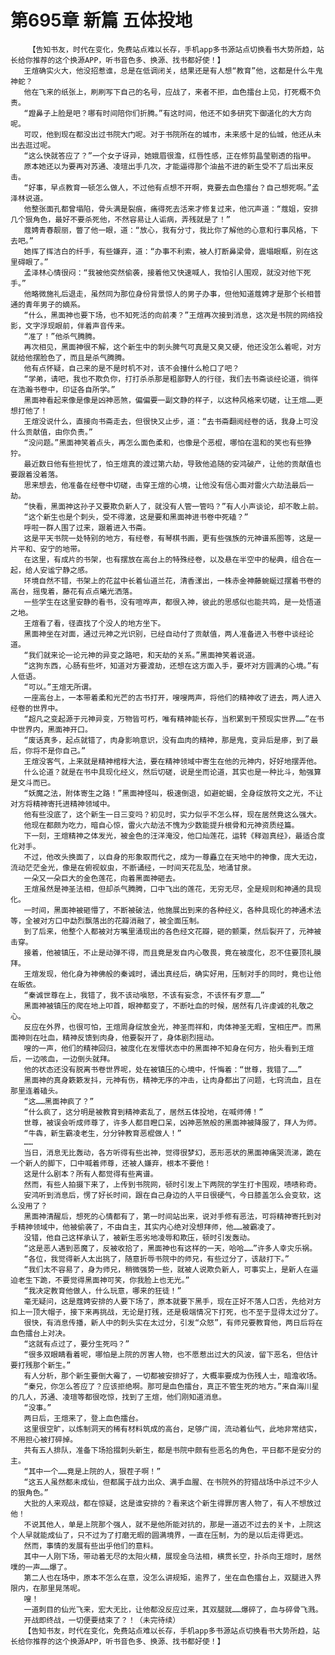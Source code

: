 # 第695章 新篇 五体投地
        【告知书友，时代在变化，免费站点难以长存，手机app多书源站点切换看书大势所趋，站长给你推荐的这个换源APP，听书音色多、换源、找书都好使！】
       王煊确实火大，他没招惹谁，总是在低调闭关，结果还是有人想“教育”他，这都是什么牛鬼神蛇？
       他在飞来的纸张上，刷刷写下自己的名号，应战了，来者不拒，血色擂台上见，打死概不负责。
       “蹬鼻子上脸是吧？哪有时间陪你们折腾。”有这时间，他还不如多研究下御道化的大方向呢。
       可叹，他到现在都没出过书院大门呢。对于书院所在的城市，未来感十足的仙城，他还从未出去逛过呢。
       “这么快就答应了？”一个女子讶异，她娥眉很澹，红唇性感，正在修剪晶莹剔透的指甲。
       原本她还以为要再对苏通、凌瑄出手几次，才能逼得那个油盐不进的新生受不了后出来反击。
       “好事，早点教育一顿怎么做人，不过他有点想不开啊，竟要去血色擂台？自己想死啊。”孟泽林说道。
       他整张面孔都曾塌陷，骨头满是裂痕，痛得死去活来才修复过来，他沉声道：“蔻姐，安排几个狠角色，最好不要杀死他，不然容易让人诟病，弄残就是了！”
       蔻娉青春靓丽，瞥了他一眼，道：“放心，我有分寸，我比你了解他的心意和行事风格，下去吧。”
       她挥了挥洁白的纤手，有些嫌弃，道：“办事不利索，被人打断鼻梁骨，震塌眼眶，别在这里碍眼了。”
       孟泽林心情很闷：“我被他突然偷袭，接着他又快速喊人，我怕引人围观，就没对他下死手。”
       他略微施礼后退走，虽然同为那位身份背景惊人的男子办事，但他知道蔻娉才是那个长相普通的青年男子的嫡系。
       “什么，黑面神也要下场，也不知死活的向前凑？”王煊再次接到消息，这次是书院的网络投影，文字浮现眼前，伴着声音传来。
       “准了！”他杀气腾腾。
       再次相见，黑面神很不解，这个新生中的刺头脾气可真是又臭又硬，他还没怎么着呢，对方就给他摆脸色了，而且是杀气腾腾。
       他有点怀疑，自己来的是不是时机不对，该不会撞什么枪口了吧？
       “学弟，请吧，我也不欺负你，打打杀杀那是粗鄙野人的行径，我们去书斋谈经论道，徜徉在浩瀚书卷中，印证各自所学。”
       黑面神看起来像是像是凶神恶煞，偏偏要一副文静的样子，以这种风格来切磋，让王煊……更想打他了！
       王煊没说什么，直接向书斋走去，但很快又止步，道：“去书斋翻阅经卷的话，我身上可没什么贡献值，由你负责。”
       “没问题。”黑面神笑着点头，再怎么面色柔和，也像是个恶棍，哪怕在温和的笑也有些狰狞。
       最近数日他有些担忧了，怕王煊真的渡过第六劫，导致他追随的安鸿破产，让他的贡献值也要跟着没着落。
       思来想去，他准备在经卷中切磋，击穿王煊的心境，让他没有信心面对雷火六劫法最后一劫。
       “快看，黑面神这孙子又要欺负新人了，就没有人管一管吗？”有人小声谈论，却不敢上前。
       “这个新生也是个刺头，受不得激，这是要和黑面神进书卷中死磕？”
       呼啦一群人围了过来，跟着进入书斋。
       这是平天书院一处特别的地方，有经卷，有琴棋书画，更有些强族的元神谱系图等，这是一片平和、安宁的地带。
       在这里，有成片的书架，也有摆放在高台上的特殊经卷，以及悬在半空中的秘典，组合在一起，给人安谧宁静之感。
       环境自然不错，书架上的花盆中长着仙道兰花，清香漾出，一株赤金神藤蜿蜒过摆着书卷的高台，摇曳着，藤花有点点曦光洒落。
       一些学生在这里安静的看书，没有喧哗声，都很入神，彼此的思感似也能共鸣，是一处悟道之地。
       王煊看了看，径直找了个没人的地方坐下。
       黑面神坐在对面，通过元神之光识别，已经自动付了贡献值，两人准备进入书卷中谈经论道。
       “我们就来论一论元神的异变之路吧，和天劫的关系。”黑面神笑着说道。
       “这狗东西，心肠有些坏，知道对方要渡劫，还想在这方面入手，要坏对方圆满的心境。”有人低语。
       “可以。”王煊无所谓。
       一座高台上，一本带着柔和光芒的古书打开，嗖嗖两声，将他们的精神收了进去，两人进入经卷的世界中。
       “超凡之变起源于元神异变，万物皆可朽，唯有精神能长存，当积累到干预现实世界……”在书中世界内，黑面神开口。
       “废话真多，起点就错了，肉身影响意识，没有血肉的精神，那是鬼，变异后是瘆，到了最后，你将不是你自己。”
       王煊没客气，上来就是精神棺椁大法，要在精神领域中寄生在他的元神内，好好地摆弄他。
       什么论道？就是在书中具现化经义，然后切磋，说是坐而论道，其实也是一种比斗，勉强算是文斗而已。
       “妖魔之法，附体寄生之路！”黑面神怪叫，极速倒退，如避蛇蝎，全身绽放符文之光，不让对方将精神寄托进精神领域中。
       他有些没底了，这个新生一日三变吗？初见时，实力似乎不怎么样，现在居然竟这么强大。
       他现在都颇为吃力，暗自心惊，雷火六劫法不愧为少数能提升根骨和元神资质经篇。
       下一刻，王煊精神之体发光，被金色的汪洋淹没，他口灿莲花，运转《释迦真经》，最适合度化对手。
       不过，他改头换面了，以自身的形象取而代之，成为一尊矗立在天地中的神像，庞大无边，流动茫茫金光，像是在俯视蚁虫，不断诵经，一时间天花乱坠，地涌甘泉。
       一朵又一朵巨大的金色莲花，向着黑面神砸去。
       王煊虽然是神圣法相，但却杀气腾腾，口中飞出的莲花，无穷无尽，全是规则和神通的具现化。
       一时间，黑面神被砸懵了，不断被破法，他施展出到来的各种经义，各种具现化的神通术法等，全被对方口中勐烈飘落出的花瓣消融了，被全面压制。
       到了后来，他整个人都被对方嘴里涌现出的各色经文花瓣，砸的颤栗，然后裂开了，元神被击穿。
       接着，他被镇压，不止是动弹不得，而且竟是发自内心敬畏，竟在被度化，忍不住要顶礼膜拜。
       王煊发现，他化身为神佛般的秦诚时，诵出真经后，确实好用，压制对手的同时，竟也让他在皈依。
       “秦诚世尊在上，我错了，我不该动嗔怒，不该有妄念，不该怀有歹意……”
       黑面神被镇压的爬在地上叩首，眼神都变了，不断吐血的时候，居然有几许虔诚的礼敬之心。
       反应在外界，也很可怕，王煊周身绽放金光，神圣而祥和，肉体神圣无暇，宝相庄严。而黑面神则在吐血，精神反馈到肉身，他要裂开了，身体剧烈摇动。
       嗖的一声，他们的精神回归，被度化在发懵状态中的黑面神不知身在何方，抬头看到王煊后，一边咳血，一边倒头就拜。
       他的状态还没有脱离书卷世界呢，处在被镇压的心境中，忏悔着：“世尊，我错了……”
       黑面神的真身簌簌发抖，元神有伤，精神无序的冲击，让肉身都出了问题，七窍流血，且在那里连着磕头。
       “这……黑面神疯了？”
       “什么疯了，这分明是被教育到精神紊乱了，居然五体投地，在喊师傅！”
       世尊，被误会听成师尊了，许多人都目瞪口呆，凶神恶煞般的黑面神被降服了，拜人为师。
       “牛犇，新生霸凌老生，分分钟教育恶棍做人！”
       ……
       当日，消息无比轰动，各方听得有些出神，觉得很梦幻，恶形恶状的黑面神痛哭流涕，跪在一个新人的脚下，口中喊着师尊，还被人嫌弃，根本不要他！
       这是什么剧本？所有人都觉得有些离谱。
       然而，有些人拍摄下来了，上传到书院网，顿时引发上下两院的学生打卡围观，啧啧称奇。
       安鸿听到消息后，愣了好长时间，跟在自己身边的人平日很硬气，今日膝盖怎么会变软，这么没用了？
       黑面神清醒后，想死的心情都有了，第一时间站出来，说对手修有恶法，可将精神寄托到对手精神领域中，他被偷袭了，不由自主，其实内心绝对没想拜师，他……被霸凌了。
       没错，他自己这样承认了，被新生恶劣地凌辱和欺压，顿时引发轰动。
       “这是恶人遇到恶魔了，反被收拾了，黑面神也有这样的一天，哈哈……”许多人幸灾乐祸。
       “各位，我觉得新人太出挑了，随意折辱书院中的师兄，有些过分了，该敲打下。”
       “我们太不容易了，身为师兄，稍微强势一些，就被人说欺负新人，可事实上，是新人在逼迫老生下跪，不要觉得黑面神可笑，你我脸上也无光。”
       “我决定教育他做人，什么玩意，哪来的狂徒！”
       毫无疑问，这是蔻娉安排的人要下场了，原本就要下黑手，现在正好不落人口舌，先给对方扣上一顶大帽子，接下来再挑战，无论是打残，还是极端情况下打死，也不至于显得太过分了。
       很快，有消息传播，新人中的刺头实在太过分，引发“众怒”，有师兄要教育他，两日后将在血色擂台上对决。
       “这就有点过了，要分生死吗？”
       “很多双眼睛看着呢，哪怕是上院的厉害人物，也不愿惹出过大的风波，留下恶名，但估计要打残那个新生。”
       有人分析，那个新生要倒大霉了，一切都被安排好了，大概率要成为伤残人士，暗澹收场。
       “秦兄，你怎么答应了？应该拒绝啊。那可是血色擂台，真正不管生死的地方。”来自海川星的几人，苏通、凌瑄等都很吃惊，找到了王煊，他们刚知道消息。
       “没事。”
       两日后，王煊来了，登上血色擂台。
       这里很空旷，以炼制洞天的稀有材料筑成的高台，足够广阔，流动着仙气，此地非常结实，不用担心被打碎掉。
       共有五人排队，准备下场拾掇刺头新生，都是书院中颇有些恶名的角色，平日都不是安分的主。
       “其中一个……竟是上院的人，狠茬子啊！”
       “这五人虽然都未成仙，但都属于战力出众、满手血腥、在书院外的狩猎战场中杀过不少人的狠角色。”
       大批的人来观战，都在惊疑，这是谁安排的？看来这个新生得罪厉害人物了，有人不想放过他！
       不说其他人，单是上院那个强人，就不是他所能对抗的，那是一道迈不过去的关卡，上院这个人早就能成仙了，只不过为了打磨无暇的圆满境界，一直在压制，为的是以后走得更远。
       然而，事情的发展有些出乎他们的意料。
       其中一人刚下场，带动着无尽的太阳火精，展现金乌法相，横贯长空，扑杀向王煊时，居然噗的一声……爆了。
       第二人也在场中，原本不怎么在意，没怎么讲规矩，逾界了，坐在血色擂台上，双腿进入界限内，在那里晃荡呢。
       嗖！
       一道刺目的仙光飞来，宏大无比，让他都没反应过来，其双腿就……爆碎了，血与碎骨飞溅。
       开战即终战，一切便要结束了？！（未完待续）
       【告知书友，时代在变化，免费站点难以长存，手机app多书源站点切换看书大势所趋，站长给你推荐的这个换源APP，听书音色多、换源、找书都好使！】